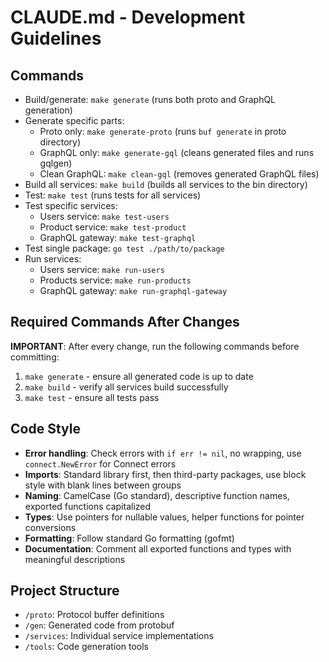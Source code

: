 # CLAUDE.md - Development Guidelines

## Commands
- Build/generate: `make generate` (runs both proto and GraphQL generation)
- Generate specific parts:
  - Proto only: `make generate-proto` (runs `buf generate` in proto directory)
  - GraphQL only: `make generate-gql` (cleans generated files and runs gqlgen)
  - Clean GraphQL: `make clean-gql` (removes generated GraphQL files)
- Build all services: `make build` (builds all services to the bin directory)
- Test: `make test` (runs tests for all services)
- Test specific services:
  - Users service: `make test-users`
  - Product service: `make test-product`
  - GraphQL gateway: `make test-graphql`
- Test single package: `go test ./path/to/package`
- Run services:
  - Users service: `make run-users`
  - Products service: `make run-products`
  - GraphQL gateway: `make run-graphql-gateway`

## Required Commands After Changes
**IMPORTANT**: After every change, run the following commands before committing:
1. `make generate` - ensure all generated code is up to date
2. `make build` - verify all services build successfully
3. `make test` - ensure all tests pass

## Code Style
- **Error handling**: Check errors with `if err != nil`, no wrapping, use `connect.NewError` for Connect errors
- **Imports**: Standard library first, then third-party packages, use block style with blank lines between groups
- **Naming**: CamelCase (Go standard), descriptive function names, exported functions capitalized
- **Types**: Use pointers for nullable values, helper functions for pointer conversions
- **Formatting**: Follow standard Go formatting (gofmt)
- **Documentation**: Comment all exported functions and types with meaningful descriptions

## Project Structure
- `/proto`: Protocol buffer definitions
- `/gen`: Generated code from protobuf
- `/services`: Individual service implementations
- `/tools`: Code generation tools
